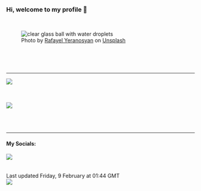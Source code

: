 <h3>Hi, welcome to my profile 👋</h3>

<br />
<figure>
  <img
    src="https://images.unsplash.com/photo-1596204970778-974ee51f2b85?crop=entropy&cs=tinysrgb&fit=max&fm=jpg&ixid=M3wyNzQ3MDB8MHwxfHJhbmRvbXx8fHx8fHx8fDE3MDc0NDAwMzZ8&ixlib=rb-4.0.3&q=80&w=1080&auto=format"
    alt="clear glass ball with water droplets" 
  />
  <figcaption>Photo by <a
    href="https://unsplash.com/@rafayelyeranosyan?utm_source=Profile%20readme&utm_medium=referral">Rafayel Yeranosyan</a> on <a
    href="https://unsplash.com/?utm_source=Profile%20readme&utm_medium=referral">Unsplash</a></figcaption>
</figure>




  <br /><br /><br />

<hr />
<img
  src="https://github-readme-stats.vercel.app/api?username=shanelucy&show_icons=true&theme=calm"
/>
<br /><br /><br />

<img 
  src="https://github-readme-stats.vercel.app/api/top-langs/?username=shanelucy&theme=calm"
/>
<br /><br /><br /><br />
<hr />
<h4>My Socials:</h4>
<a href="https://uk.linkedin.com/in/shane-lucy-4735b616a">
  <img
    src="https://img.shields.io/badge/linkedin%20-%230077B5.svg?&style=for-the-badge&logo=linkedin&logoColor=white"
  />
</a>
<br /><br /><br />
Last updated Friday, 9 February at 01:44 GMT
<br />
<img
  src="https://github.com/ShaneLucy/ShaneLucy/workflows/README%20build/badge.svg"
/>

